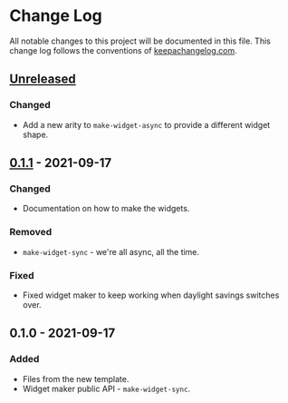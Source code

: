 # Change Log
All notable changes to this project will be documented in this file. This change log follows the conventions of [keepachangelog.com](http://keepachangelog.com/).

## [Unreleased]
### Changed
- Add a new arity to `make-widget-async` to provide a different widget shape.

## [0.1.1] - 2021-09-17
### Changed
- Documentation on how to make the widgets.

### Removed
- `make-widget-sync` - we're all async, all the time.

### Fixed
- Fixed widget maker to keep working when daylight savings switches over.

## 0.1.0 - 2021-09-17
### Added
- Files from the new template.
- Widget maker public API - `make-widget-sync`.

[Unreleased]: https://sourcehost.site/your-name/hastepaste/compare/0.1.1...HEAD
[0.1.1]: https://sourcehost.site/your-name/hastepaste/compare/0.1.0...0.1.1
